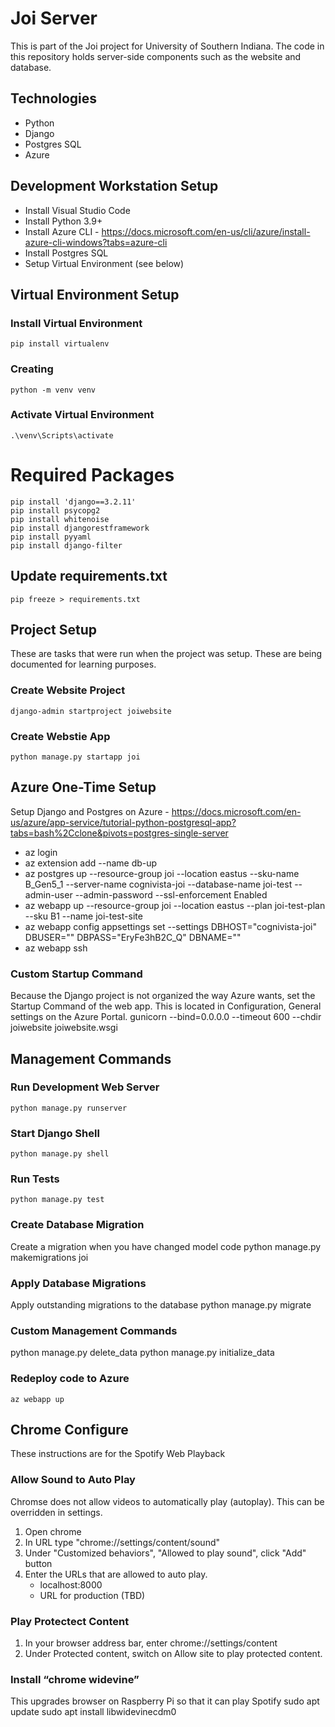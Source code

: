 # Joi Server
This is part of the Joi project for University of Southern Indiana.
The code in this repository holds server-side components such as the website and database.

## Technologies
* Python
* Django
* Postgres SQL
* Azure

## Development Workstation Setup
* Install Visual Studio Code
* Install Python 3.9+
* Install Azure CLI - https://docs.microsoft.com/en-us/cli/azure/install-azure-cli-windows?tabs=azure-cli
* Install Postgres SQL
* Setup Virtual Environment (see below)

## Virtual Environment Setup

### Install Virtual Environment
    pip install virtualenv

### Creating 
    python -m venv venv

### Activate Virtual Environment
    .\venv\Scripts\activate

# Required Packages
    pip install 'django==3.2.11'
    pip install psycopg2
    pip install whitenoise
    pip install djangorestframework
    pip install pyyaml
    pip install django-filter

## Update requirements.txt
    pip freeze > requirements.txt


## Project Setup
These are tasks that were run when the project was setup.  These are being documented for learning purposes.

### Create Website Project
    django-admin startproject joiwebsite  

### Create Webstie App
    python manage.py startapp joi     

## Azure One-Time Setup
Setup Django and Postgres on Azure - https://docs.microsoft.com/en-us/azure/app-service/tutorial-python-postgresql-app?tabs=bash%2Cclone&pivots=postgres-single-server

* az login
* az extension add --name db-up
* az postgres up --resource-group joi --location eastus --sku-name B_Gen5_1 --server-name cognivista-joi --database-name joi-test --admin-user <admin-username> --admin-password <admin-password> --ssl-enforcement Enabled
* az webapp up --resource-group joi --location eastus --plan joi-test-plan --sku B1 --name joi-test-site
* az webapp config appsettings set --settings DBHOST="cognivista-joi" DBUSER="<admin-username>" DBPASS="EryFe3hB2C_Q" DBNAME="<admin-password>"
* az webapp ssh


### Custom Startup Command
Because the Django project is not organized the way Azure wants, set the Startup Command of the web app.  This is located in Configuration, General settings on the Azure Portal.
    gunicorn --bind=0.0.0.0 --timeout 600 --chdir joiwebsite joiwebsite.wsgi

## Management Commands

### Run Development Web Server
    python manage.py runserver  

### Start Django Shell
    python manage.py shell

### Run Tests
    python manage.py test

### Create Database Migration
Create a migration when you have changed model code
    python manage.py makemigrations joi

### Apply Database Migrations
Apply outstanding migrations to the database
    python manage.py migrate   

### Custom Management Commands
python manage.py delete_data
python manage.py initialize_data      

### Redeploy code to Azure
    az webapp up


## Chrome Configure
These instructions are for the Spotify Web Playback

### Allow Sound to Auto Play
Chromse does not allow videos to automatically play (autoplay).  This can be overridden in settings.
1. Open chrome
2. In URL type "chrome://settings/content/sound"
3. Under "Customized behaviors", "Allowed to play sound", click "Add" button
4. Enter the URLs that are allowed to auto play.
    * localhost:8000
    * URL for production (TBD)

### Play Protectect Content
1. In your browser address bar, enter chrome://settings/content
2. Under Protected content, switch on Allow site to play protected content.

### Install “chrome widevine”
This upgrades browser on Raspberry Pi so that it can play Spotify
    sudo apt update
    sudo apt install libwidevinecdm0